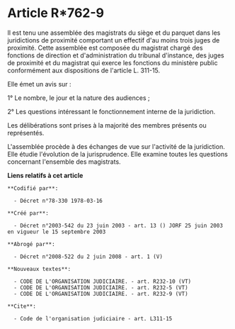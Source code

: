 # Article R*762-9

Il est tenu une assemblée des magistrats du siège et du parquet dans les juridictions de proximité comportant un effectif
d'au moins trois juges de proximité. Cette assemblée est composée du magistrat chargé des fonctions de direction et
d'administration du tribunal d'instance, des juges de proximité et du magistrat qui exerce les fonctions du ministère public
conformément aux dispositions de l'article L. 311-15.

Elle émet un avis sur :

1° Le nombre, le jour et la nature des audiences ;

2° Les questions intéressant le fonctionnement interne de la juridiction.

Les délibérations sont prises à la majorité des membres présents ou représentés.

L'assemblée procède à des échanges de vue sur l'activité de la juridiction. Elle étudie l'évolution de la jurisprudence. Elle
examine toutes les questions concernant l'ensemble des magistrats.

**Liens relatifs à cet article**

	**Codifié par**:

	  - Décret n°78-330 1978-03-16

	**Créé par**:

	  - Décret n°2003-542 du 23 juin 2003 - art. 13 () JORF 25 juin 2003 en vigueur le 15 septembre 2003

	**Abrogé par**:

	  - Décret n°2008-522 du 2 juin 2008 - art. 1 (V)

	**Nouveaux textes**:

	  - CODE DE L'ORGANISATION JUDICIAIRE. - art. R232-10 (VT)
	  - CODE DE L'ORGANISATION JUDICIAIRE. - art. R232-5 (VT)
	  - CODE DE L'ORGANISATION JUDICIAIRE. - art. R232-9 (VT)

	**Cite**:

	  - Code de l'organisation judiciaire - art. L311-15
